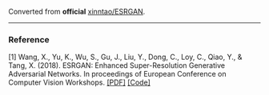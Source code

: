 Converted from **official** [xinntao/ESRGAN](https://github.com/xinntao/ESRGAN/tree/da38ea292177bdc08c59b47c7de89b7af3c61065).

---

### Reference
[1] Wang, X., Yu, K., Wu, S., Gu, J., Liu, Y., Dong, C., Loy, C., Qiao, Y., & Tang, X. (2018). ESRGAN: Enhanced Super-Resolution Generative Adversarial Networks. In proceedings of European Conference on Computer Vision Workshops. [[PDF]](https://arxiv.org/pdf/1809.00219.pdf) [[Code]](https://github.com/xinntao/ESRGAN)
